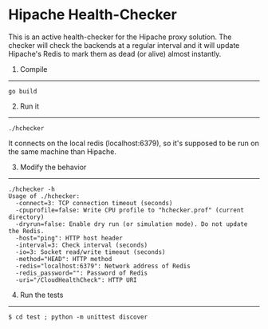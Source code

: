 Hipache Health-Checker
======================

This is an active health-checker for the Hipache proxy solution. The checker
will check the backends at a regular interval and it will update Hipache's
Redis to mark them as dead (or alive) almost instantly.

1. Compile
----------

    go build

2. Run it
---------

    ./hchecker

It connects on the local redis (localhost:6379), so it's supposed to be run
on the same machine than Hipache.

3. Modify the behavior
----------------------

    ./hchecker -h
    Usage of ./hchecker:
      -connect=3: TCP connection timeout (seconds)
      -cpuprofile=false: Write CPU profile to "hchecker.prof" (current directory)
      -dryrun=false: Enable dry run (or simulation mode). Do not update the Redis.
      -host="ping": HTTP host header
      -interval=3: Check interval (seconds)
      -io=3: Socket read/write timeout (seconds)
      -method="HEAD": HTTP method
      -redis="localhost:6379": Network address of Redis
      -redis_password="": Password of Redis
      -uri="/CloudHealthCheck": HTTP URI

4. Run the tests
----------------

    $ cd test ; python -m unittest discover
